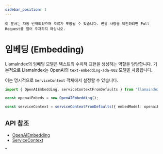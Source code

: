 ```yaml
---
sidebar_position: 1
---
```


`이 문서는 자동 번역되었으며 오류가 포함될 수 있습니다. 변경 사항을 제안하려면 Pull Request를 열어 주저하지 마십시오.`

# 임베딩 (Embedding)

LlamaIndex의 임베딩 모델은 텍스트의 수치적 표현을 생성하는 역할을 담당합니다. 기본적으로 LlamaIndex는 OpenAI의 `text-embedding-ada-002` 모델을 사용합니다.

이는 명시적으로 `ServiceContext` 객체에서 설정할 수 있습니다.

```typescript
import { OpenAIEmbedding, serviceContextFromDefaults } from "llamaindex";

const openaiEmbeds = new OpenAIEmbedding();

const serviceContext = serviceContextFromDefaults({ embedModel: openaiEmbeds });
```

## API 참조

- [OpenAIEmbedding](../../api/classes/OpenAIEmbedding.md)
- [ServiceContext](../../api/interfaces/ServiceContext.md)

"

